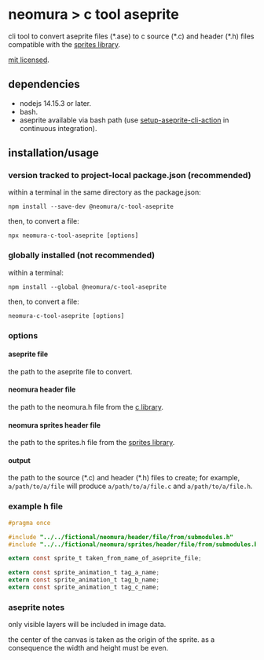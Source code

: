 # neomura > c tool aseprite

cli tool to convert aseprite files (\*.ase) to c source (\*.c) and header (\*.h)
files compatible with the
[sprites library](https://github.com/neomura/c-library-sprites).

[mit licensed](./license.md).

## dependencies

- nodejs 14.15.3 or later.
- bash.
- aseprite available via bash path (use
  [setup-aseprite-cli-action](https://github.com/neomura/setup-aseprite-cli-action)
  in continuous integration).

## installation/usage

### version tracked to project-local package.json (recommended)

within a terminal in the same directory as the package.json:

`npm install --save-dev @neomura/c-tool-aseprite`

then, to convert a file:

`npx neomura-c-tool-aseprite [options]`

### globally installed (not recommended)

within a terminal:

`npm install --global @neomura/c-tool-aseprite`

then, to convert a file:

`neomura-c-tool-aseprite [options]`

### options

#### aseprite file

the path to the aseprite file to convert.

#### neomura header file

the path to the neomura.h file from the
[c library](https://github.com/neomura/c-library).

#### neomura sprites header file

the path to the sprites.h file from the
[sprites library](https://github.com/neomura/c-library-sprites).

#### output

the path to the source (\*.c) and header (\*.h) files to create; for example,
`a/path/to/a/file` will produce `a/path/to/a/file.c` and `a/path/to/a/file.h`.

### example h file

```c
#pragma once

#include "../../fictional/neomura/header/file/from/submodules.h"
#include "../../fictional/neomura/sprites/header/file/from/submodules.h"

extern const sprite_t taken_from_name_of_aseprite_file;

extern const sprite_animation_t tag_a_name;
extern const sprite_animation_t tag_b_name;
extern const sprite_animation_t tag_c_name;
```

### aseprite notes

only visible layers will be included in image data.

the center of the canvas is taken as the origin of the sprite.  as a consequence
the width and height must be even.

